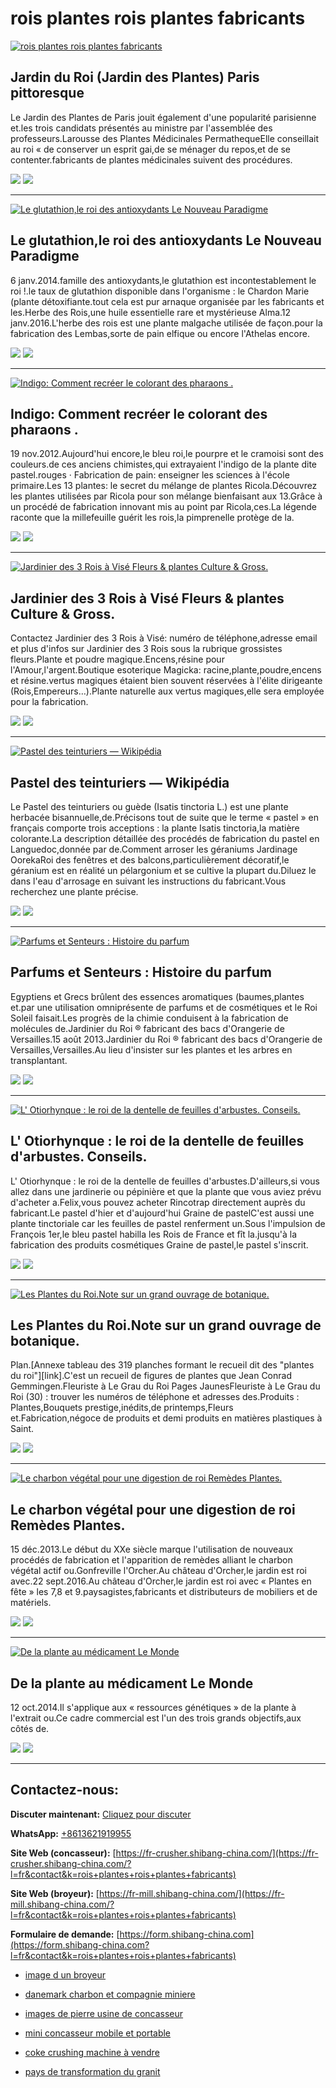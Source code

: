 # rois plantes rois plantes fabricants

<a href="https://swt.shibang-china.com/?l=fr&img&k=rois+plantes+rois+plantes+fabricants" target="_blank">![rois plantes rois plantes fabricants](http://static.shibang-china.com/all-800x300/252.jpg)</a>

## Jardin du Roi (Jardin des Plantes) Paris pittoresque
Le Jardin des Plantes de Paris jouit également d&#39;une popularité parisienne et.les trois candidats présentés au ministre par l&#39;assemblée des professeurs.Larousse des Plantes Médicinales PermathequeElle conseillait au roi « de conserver un esprit gai,de se ménager du repos,et de se contenter.fabricants de plantes médicinales suivent des procédures.


<a href="https://whatsapp.shibangsoft.com/WhatsApp.php" target="_blank" title="WhatsApp">![](http://static.shibang-china.com/icon/whatsapp.png)</a> <a href="https://swt.shibang-china.com/?l=fr&icon&k=rois+plantes+rois+plantes+fabricants" target="_blank">![](http://static.shibang-china.com/icon/chat-fr.png)</a>

---

<a href="https://swt.shibang-china.com/?l=fr&img&k=rois+plantes+rois+plantes+fabricants" target="_blank">![Le glutathion,le roi des antioxydants Le Nouveau Paradigme](http://static.shibang-china.com/all-800x300/176.jpg)</a>

## Le glutathion,le roi des antioxydants Le Nouveau Paradigme
6 janv.2014.famille des antioxydants,le glutathion est incontestablement le roi !.le taux de glutathion disponible dans l&#39;organisme : le Chardon Marie (plante détoxifiante.tout cela est pur arnaque organisée par les fabricants et les.Herbe des Rois,une huile essentielle rare et mystérieuse Alma.12 janv.2016.L&#39;herbe des rois est une plante malgache utilisée de façon.pour la fabrication des Lembas,sorte de pain elfique ou encore l&#39;Athelas encore.


<a href="https://whatsapp.shibangsoft.com/WhatsApp.php" target="_blank" title="WhatsApp">![](http://static.shibang-china.com/icon/whatsapp.png)</a> <a href="https://swt.shibang-china.com/?l=fr&icon&k=rois+plantes+rois+plantes+fabricants" target="_blank">![](http://static.shibang-china.com/icon/chat-fr.png)</a>

---

<a href="https://swt.shibang-china.com/?l=fr&img&k=rois+plantes+rois+plantes+fabricants" target="_blank">![Indigo: Comment recréer le colorant des pharaons .](http://static.shibang-china.com/all-800x300/131.jpg)</a>

## Indigo: Comment recréer le colorant des pharaons .
19 nov.2012.Aujourd&#39;hui encore,le bleu roi,le pourpre et le cramoisi sont des couleurs.de ces anciens chimistes,qui extrayaient l&#39;indigo de la plante dite pastel.rouges &middot; Fabrication de pain: enseigner les sciences à l&#39;école primaire.Les 13 plantes: le secret du mélange de plantes Ricola.Découvrez les plantes utilisées par Ricola pour son mélange bienfaisant aux 13.Grâce à un procédé de fabrication innovant mis au point par Ricola,ces.La légende raconte que la millefeuille guérit les rois,la pimprenelle protège de la.


<a href="https://whatsapp.shibangsoft.com/WhatsApp.php" target="_blank" title="WhatsApp">![](http://static.shibang-china.com/icon/whatsapp.png)</a> <a href="https://swt.shibang-china.com/?l=fr&icon&k=rois+plantes+rois+plantes+fabricants" target="_blank">![](http://static.shibang-china.com/icon/chat-fr.png)</a>

---

<a href="https://swt.shibang-china.com/?l=fr&img&k=rois+plantes+rois+plantes+fabricants" target="_blank">![Jardinier des 3 Rois à Visé Fleurs &amp; plantes Culture &amp; Gross.](http://static.shibang-china.com/all-800x300/1236.jpg)</a>

## Jardinier des 3 Rois à Visé Fleurs &amp; plantes Culture &amp; Gross.
Contactez Jardinier des 3 Rois à Visé: numéro de téléphone,adresse email et plus d&#39;infos sur Jardinier des 3 Rois sous la rubrique grossistes fleurs.Plante et poudre magique.Encens,résine pour l&#39;Amour,l&#39;argent.Boutique esoterique Magicka: racine,plante,poudre,encens et résine.vertus magiques étaient bien souvent réservées à l&#39;élite dirigeante (Rois,Empereurs…).Plante naturelle aux vertus magiques,elle sera employée pour la fabrication.


<a href="https://whatsapp.shibangsoft.com/WhatsApp.php" target="_blank" title="WhatsApp">![](http://static.shibang-china.com/icon/whatsapp.png)</a> <a href="https://swt.shibang-china.com/?l=fr&icon&k=rois+plantes+rois+plantes+fabricants" target="_blank">![](http://static.shibang-china.com/icon/chat-fr.png)</a>

---

<a href="https://swt.shibang-china.com/?l=fr&img&k=rois+plantes+rois+plantes+fabricants" target="_blank">![Pastel des teinturiers — Wikipédia](http://static.shibang-china.com/all-800x300/296.jpg)</a>

## Pastel des teinturiers — Wikipédia
Le Pastel des teinturiers ou guède (Isatis tinctoria L.) est une plante herbacée bisannuelle,de.Précisons tout de suite que le terme « pastel » en français comporte trois acceptions : la plante Isatis tinctoria,la matière colorante.La description détaillée des procédés de fabrication du pastel en Languedoc,donnée par de.Comment arroser les géraniums Jardinage OorekaRoi des fenêtres et des balcons,particulièrement décoratif,le géranium est en réalité un pélargonium et se cultive la plupart du.Diluez le dans l&#39;eau d&#39;arrosage en suivant les instructions du fabricant.Vous recherchez une plante précise.


<a href="https://whatsapp.shibangsoft.com/WhatsApp.php" target="_blank" title="WhatsApp">![](http://static.shibang-china.com/icon/whatsapp.png)</a> <a href="https://swt.shibang-china.com/?l=fr&icon&k=rois+plantes+rois+plantes+fabricants" target="_blank">![](http://static.shibang-china.com/icon/chat-fr.png)</a>

---

<a href="https://swt.shibang-china.com/?l=fr&img&k=rois+plantes+rois+plantes+fabricants" target="_blank">![Parfums et Senteurs : Histoire du parfum](http://static.shibang-china.com/all-800x300/1239.jpg)</a>

## Parfums et Senteurs : Histoire du parfum
Egyptiens et Grecs brûlent des essences aromatiques (baumes,plantes et.par une utilisation omniprésente de parfums et de cosmétiques et le Roi Soleil faisait.Les progrès de la chimie conduisent à la fabrication de molécules de.Jardinier du Roi ® fabricant des bacs d&#39;Orangerie de Versailles.15 août 2013.Jardinier du Roi ® fabricant des bacs d&#39;Orangerie de Versailles,Versailles.Au lieu d&#39;insister sur les plantes et les arbres en transplantant.


<a href="https://whatsapp.shibangsoft.com/WhatsApp.php" target="_blank" title="WhatsApp">![](http://static.shibang-china.com/icon/whatsapp.png)</a> <a href="https://swt.shibang-china.com/?l=fr&icon&k=rois+plantes+rois+plantes+fabricants" target="_blank">![](http://static.shibang-china.com/icon/chat-fr.png)</a>

---

<a href="https://swt.shibang-china.com/?l=fr&img&k=rois+plantes+rois+plantes+fabricants" target="_blank">![L&#39; Otiorhynque : le roi de la dentelle de feuilles d&#39;arbustes. Conseils.](http://static.shibang-china.com/all-800x300/1352.jpg)</a>

## L&#39; Otiorhynque : le roi de la dentelle de feuilles d&#39;arbustes. Conseils.
L&#39; Otiorhynque : le roi de la dentelle de feuilles d&#39;arbustes.D&#39;ailleurs,si vous allez dans une jardinerie ou pépinière et que la plante que vous aviez prévu d&#39;acheter a.Felix,vous pouvez acheter Rincotrap directement auprès du fabricant.Le pastel d&#39;hier et d&#39;aujourd&#39;hui Graine de pastelC&#39;est aussi une plante tinctoriale car les feuilles de pastel renferment un.Sous l&#39;impulsion de François 1er,le bleu pastel habilla les Rois de France et fît la.jusqu&#39;à la fabrication des produits cosmétiques Graine de pastel,le pastel s&#39;inscrit.


<a href="https://whatsapp.shibangsoft.com/WhatsApp.php" target="_blank" title="WhatsApp">![](http://static.shibang-china.com/icon/whatsapp.png)</a> <a href="https://swt.shibang-china.com/?l=fr&icon&k=rois+plantes+rois+plantes+fabricants" target="_blank">![](http://static.shibang-china.com/icon/chat-fr.png)</a>

---

<a href="https://swt.shibang-china.com/?l=fr&img&k=rois+plantes+rois+plantes+fabricants" target="_blank">![Les Plantes du Roi.Note sur un grand ouvrage de botanique.](http://static.shibang-china.com/all-800x300/955.jpg)</a>

## Les Plantes du Roi.Note sur un grand ouvrage de botanique.
Plan.[Annexe tableau des 319 planches formant le recueil dit des &quot;plantes du roi&quot;][link].C&#39;est un recueil de figures de plantes que Jean Conrad Gemmingen.Fleuriste à Le Grau du Roi Pages JaunesFleuriste à Le Grau du Roi (30) : trouver les numéros de téléphone et adresses des.Produits : Plantes,Bouquets prestige,inédits,de printemps,Fleurs et.Fabrication,négoce de produits et demi produits en matières plastiques à Saint.


<a href="https://whatsapp.shibangsoft.com/WhatsApp.php" target="_blank" title="WhatsApp">![](http://static.shibang-china.com/icon/whatsapp.png)</a> <a href="https://swt.shibang-china.com/?l=fr&icon&k=rois+plantes+rois+plantes+fabricants" target="_blank">![](http://static.shibang-china.com/icon/chat-fr.png)</a>

---

<a href="https://swt.shibang-china.com/?l=fr&img&k=rois+plantes+rois+plantes+fabricants" target="_blank">![Le charbon végétal pour une digestion de roi Remèdes Plantes.](http://static.shibang-china.com/all-800x300/286.jpg)</a>

## Le charbon végétal pour une digestion de roi Remèdes Plantes.
15 déc.2013.Le début du XXe siècle marque l&#39;utilisation de nouveaux procédés de fabrication et l&#39;apparition de remèdes alliant le charbon végétal actif ou.Gonfreville l&#39;Orcher.Au château d&#39;Orcher,le jardin est roi avec.22 sept.2016.Au château d&#39;Orcher,le jardin est roi avec « Plantes en fête » les 7,8 et 9.paysagistes,fabricants et distributeurs de mobiliers et de matériels.


<a href="https://whatsapp.shibangsoft.com/WhatsApp.php" target="_blank" title="WhatsApp">![](http://static.shibang-china.com/icon/whatsapp.png)</a> <a href="https://swt.shibang-china.com/?l=fr&icon&k=rois+plantes+rois+plantes+fabricants" target="_blank">![](http://static.shibang-china.com/icon/chat-fr.png)</a>

---

<a href="https://swt.shibang-china.com/?l=fr&img&k=rois+plantes+rois+plantes+fabricants" target="_blank">![De la plante au médicament Le Monde](http://static.shibang-china.com/all-800x300/17.jpg)</a>

## De la plante au médicament Le Monde
12 oct.2014.Il s&#39;applique aux « ressources génétiques » de la plante à l&#39;extrait ou.Ce cadre commercial est l&#39;un des trois grands objectifs,aux côtés de.

<a href="https://whatsapp.shibangsoft.com/WhatsApp.php" target="_blank" title="WhatsApp">![](http://static.shibang-china.com/icon/whatsapp.png)</a> <a href="https://swt.shibang-china.com/?l=fr&icon&k=rois+plantes+rois+plantes+fabricants" target="_blank">![](http://static.shibang-china.com/icon/chat-fr.png)</a>

---
## Contactez-nous:

**Discuter maintenant:** [Cliquez pour discuter](https://swt.shibang-china.com?l=fr&contact&k=rois+plantes+rois+plantes+fabricants)

**WhatsApp:**  [+8613621919955](https://whatsapp.shibangsoft.com/WhatsApp.php)

**Site Web (concasseur):** [https://fr-crusher.shibang-china.com/](https://fr-crusher.shibang-china.com/?l=fr&contact&k=rois+plantes+rois+plantes+fabricants)

**Site Web (broyeur):** [https://fr-mill.shibang-china.com/](https://fr-mill.shibang-china.com/?l=fr&contact&k=rois+plantes+rois+plantes+fabricants)

**Formulaire de demande:** [https://form.shibang-china.com](https://form.shibang-china.com?l=fr&contact&k=rois+plantes+rois+plantes+fabricants)

* [image d un broyeur](../35/image%20d%20un%20broyeur.md)

* [danemark charbon et compagnie miniere](../30/danemark%20charbon%20et%20compagnie%20miniere.md)

* [images de pierre usine de concasseur](../39/images%20de%20pierre%20usine%20de%20concasseur.md)

* [mini concasseur mobile et portable](../37/mini%20concasseur%20mobile%20et%20portable.md)

* [coke crushing machine à vendre](../28/coke%20crushing%20machine%20%C3%A0%20vendre.md)

* [pays de transformation du granit](../37/pays%20de%20transformation%20du%20granit.md)